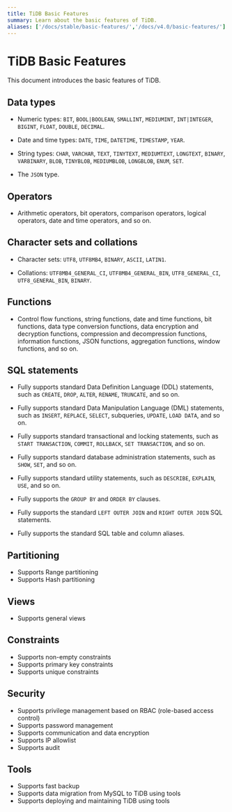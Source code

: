 ```yaml
---
title: TiDB Basic Features
summary: Learn about the basic features of TiDB.
aliases: ['/docs/stable/basic-features/','/docs/v4.0/basic-features/']
---
```


# TiDB Basic Features

This document introduces the basic features of TiDB.

## Data types

- Numeric types: `BIT`, `BOOL|BOOLEAN`, `SMALLINT`, `MEDIUMINT`, `INT|INTEGER`, `BIGINT`, `FLOAT`, `DOUBLE`, `DECIMAL`.

- Date and time types: `DATE`, `TIME`, `DATETIME`, `TIMESTAMP`, `YEAR`.

- String types: `CHAR`, `VARCHAR`, `TEXT`, `TINYTEXT`, `MEDIUMTEXT`, `LONGTEXT`, `BINARY`, `VARBINARY`, `BLOB`, `TINYBLOB`, `MEDIUMBLOB`, `LONGBLOB`, `ENUM`, `SET`.

- The `JSON` type.

## Operators

- Arithmetic operators, bit operators, comparison operators, logical operators, date and time operators, and so on.

## Character sets and collations

- Character sets: `UTF8`, `UTF8MB4`, `BINARY`, `ASCII`, `LATIN1`.

- Collations: `UTF8MB4_GENERAL_CI`, `UTF8MB4_GENERAL_BIN`, `UTF8_GENERAL_CI`, `UTF8_GENERAL_BIN`, `BINARY`.

## Functions

- Control flow functions, string functions, date and time functions, bit functions, data type conversion functions, data encryption and decryption functions, compression and decompression functions, information functions, JSON functions, aggregation functions, window functions, and so on.

## SQL statements

- Fully supports standard Data Definition Language (DDL) statements, such as `CREATE`, `DROP`, `ALTER`, `RENAME`, `TRUNCATE`, and so on.

- Fully supports standard Data Manipulation Language (DML) statements, such as `INSERT`, `REPLACE`, `SELECT`, subqueries, `UPDATE`, `LOAD DATA`, and so on.

- Fully supports standard transactional and locking statements, such as `START TRANSACTION`, `COMMIT`, `ROLLBACK`, `SET TRANSACTION`, and so on.

- Fully supports standard database administration statements, such as `SHOW`, `SET`, and so on.

- Fully supports standard utility statements, such as `DESCRIBE`, `EXPLAIN`, `USE`, and so on.

- Fully supports the `GROUP BY` and `ORDER BY` clauses.

- Fully supports the standard `LEFT OUTER JOIN` and `RIGHT OUTER JOIN` SQL statements.

- Fully supports the standard SQL table and column aliases.

## Partitioning

- Supports Range partitioning
- Supports Hash partitioning

## Views

- Supports general views

## Constraints

- Supports non-empty constraints
- Supports primary key constraints
- Supports unique constraints

## Security

- Supports privilege management based on RBAC (role-based access control)
- Supports password management
- Supports communication and data encryption
- Supports IP allowlist
- Supports audit

## Tools

- Supports fast backup
- Supports data migration from MySQL to TiDB using tools
- Supports deploying and maintaining TiDB using tools
